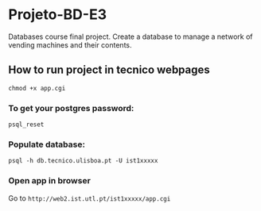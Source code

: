 # Projeto-BD-E3
Databases course final project. Create a database to manage a network of vending machines and their contents. 

## How to run project in tecnico webpages
```
chmod +x app.cgi
```
### To get your postgres password:
```
psql_reset
````
### Populate database:
```
psql -h db.tecnico.ulisboa.pt -U ist1xxxxx
```
### Open app in browser
Go to `http://web2.ist.utl.pt/ist1xxxxx/app.cgi`
